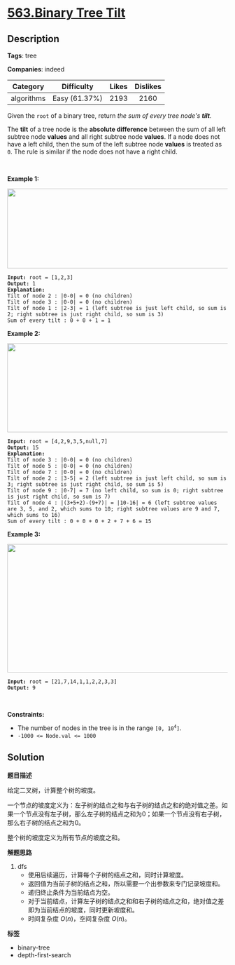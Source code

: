 # [563.Binary Tree Tilt](https://leetcode.com/problems/binary-tree-tilt/description/)

## Description

**Tags**: tree

**Companies**: indeed

|  Category  |  Difficulty   | Likes | Dislikes |
| :--------: | :-----------: | :---: | :------: |
| algorithms | Easy (61.37%) | 2193  |   2160   |

<p>Given the <code>root</code> of a binary tree, return <em>the sum of every tree node&#39;s <strong>tilt</strong>.</em></p>
<p>The <strong>tilt</strong> of a tree node is the <strong>absolute difference</strong> between the sum of all left subtree node <strong>values</strong> and all right subtree node <strong>values</strong>. If a node does not have a left child, then the sum of the left subtree node <strong>values</strong> is treated as <code>0</code>. The rule is similar if the node does not have a right child.</p>
<p>&nbsp;</p>
<p><strong class="example">Example 1:</strong></p>
<img alt="" src="https://assets.leetcode.com/uploads/2020/10/20/tilt1.jpg" style="width: 712px; height: 182px;" />
<pre><code><strong>Input:</strong> root = [1,2,3]
<strong>Output:</strong> 1
<strong>Explanation:</strong>
Tilt of node 2 : |0-0| = 0 (no children)
Tilt of node 3 : |0-0| = 0 (no children)
Tilt of node 1 : |2-3| = 1 (left subtree is just left child, so sum is 2; right subtree is just right child, so sum is 3)
Sum of every tilt : 0 + 0 + 1 = 1</code></pre>
<p><strong class="example">Example 2:</strong></p>
<img alt="" src="https://assets.leetcode.com/uploads/2020/10/20/tilt2.jpg" style="width: 800px; height: 203px;" />
<pre><code><strong>Input:</strong> root = [4,2,9,3,5,null,7]
<strong>Output:</strong> 15
<strong>Explanation:</strong>
Tilt of node 3 : |0-0| = 0 (no children)
Tilt of node 5 : |0-0| = 0 (no children)
Tilt of node 7 : |0-0| = 0 (no children)
Tilt of node 2 : |3-5| = 2 (left subtree is just left child, so sum is 3; right subtree is just right child, so sum is 5)
Tilt of node 9 : |0-7| = 7 (no left child, so sum is 0; right subtree is just right child, so sum is 7)
Tilt of node 4 : |(3+5+2)-(9+7)| = |10-16| = 6 (left subtree values are 3, 5, and 2, which sums to 10; right subtree values are 9 and 7, which sums to 16)
Sum of every tilt : 0 + 0 + 0 + 2 + 7 + 6 = 15</code></pre>
<p><strong class="example">Example 3:</strong></p>
<img alt="" src="https://assets.leetcode.com/uploads/2020/10/20/tilt3.jpg" style="width: 800px; height: 293px;" />
<pre><code><strong>Input:</strong> root = [21,7,14,1,1,2,2,3,3]
<strong>Output:</strong> 9</code></pre>
<p>&nbsp;</p>
<p><strong>Constraints:</strong></p>
<ul>
  <li>The number of nodes in the tree is in the range <code>[0, 10<sup>4</sup>]</code>.</li>
  <li><code>-1000 &lt;= Node.val &lt;= 1000</code></li>
</ul>

## Solution

**题目描述**

给定二叉树，计算整个树的坡度。

一个节点的坡度定义为：左子树的结点之和与右子树的结点之和的绝对值之差。如果一个节点没有左子树，那么左子树的结点之和为0；如果一个节点没有右子树，那么右子树的结点之和为0。

整个树的坡度定义为所有节点的坡度之和。

**解题思路**

1. dfs
   - 使用后续遍历，计算每个子树的结点之和，同时计算坡度。
   - 返回值为当前子树的结点之和，所以需要一个出参数来专门记录坡度和。
   - 递归终止条件为当前结点为空。
   - 对于当前结点，计算左子树的结点之和和右子树的结点之和，绝对值之差即为当前结点的坡度，同时更新坡度和。
   - 时间复杂度 $O(n)$，空间复杂度 $O(n)$。

**标签**

- binary-tree
- depth-first-search
